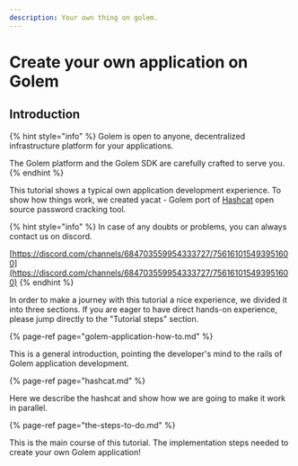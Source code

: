 ```yaml
---
description: Your own thing on golem.
---
```


# Create your own application on Golem

## Introduction

{% hint style="info" %}
Golem is open to anyone, decentralized infrastructure platform for your applications.

The Golem platform and the Golem SDK are carefully crafted to serve you.
{% endhint %}

This tutorial shows a typical own application development experience. To show how things work, we created yacat - Golem port of [Hashcat](https://hashcat.net/hashcat/) open source password cracking tool.

{% hint style="info" %}
In case of any doubts or problems, you can always contact us on discord. 

[https://discord.com/channels/684703559954333727/756161015493951600](https://discord.com/channels/684703559954333727/756161015493951600)
{% endhint %}

In order to make a journey with this tutorial a nice experience, we divided it into three sections. If you are eager to have direct hands-on experience, please jump directly to the "Tutorial steps" section.

{% page-ref page="golem-application-how-to.md" %}

This is a general introduction, pointing the developer's mind to the rails of Golem application development.

{% page-ref page="hashcat.md" %}

Here we describe the hashcat and show how we are going to make it work in parallel.

{% page-ref page="the-steps-to-do.md" %}

This is the main course of this tutorial. The implementation steps needed to create your own Golem application!

##  

